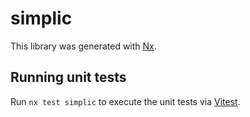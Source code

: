 # simplic

This library was generated with [Nx](https://nx.dev).

## Running unit tests

Run `nx test simplic` to execute the unit tests via [Vitest](https://vitest.dev/).
